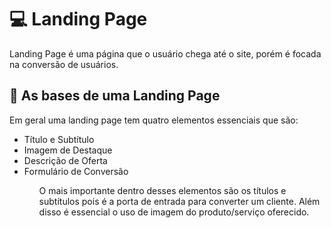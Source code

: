 <h1>💻 Landing Page</h1>

<p>Landing Page é uma página que o usuário chega até o site, porém é focada na conversão de usuários.</p>

<h2>🧱 As bases de uma Landing Page</h2>

Em geral uma landing page tem quatro elementos essenciais que são:

<ul>
    <li>Título e Subtítulo</li>
    <li>Imagem de Destaque</li>
    <li>Descrição de Oferta</li>
    <li>Formulário de Conversão</li>
<ul>

<p>O mais importante dentro desses elementos são os títulos e subtítulos pois é a porta de entrada para converter um cliente. Além disso é essencial o uso de imagem do produto/serviço oferecido.
</p>
